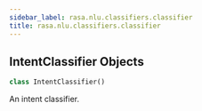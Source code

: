 ```yaml
---
sidebar_label: rasa.nlu.classifiers.classifier
title: rasa.nlu.classifiers.classifier
---
```

## IntentClassifier Objects

```python
class IntentClassifier()
```

An intent classifier.

